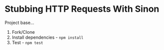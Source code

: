 # Stubbing HTTP Requests With Sinon

Project base...

1. Fork/Clone
1. Install dependencies - `npm install`
1. Test - `npm test`
